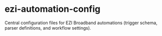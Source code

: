 # ezi-automation-config
Central configuration files for EZI Broadband automations (trigger schema, parser definitions, and workflow settings).
